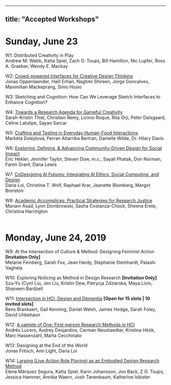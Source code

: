 
---
title: "Accepted Workshops"
---
# Sunday, June 23 

W1: Distributed Creativity in Play </br> 
  Andrew M. Webb, Katta Spiel, Zach O. Toups, Bill Hamilton, Nic Lupfer, Ross A. Graeber, Wendy E. Mackay </br> 
 
W2: [Crowd-powered Interfaces for Creative Design Thinking](https://creativity-workshops.github.io/cc19/) </br> 
 Jonas Oppenlaender, Halil Erhan, Naghmi Shireen, Jorge Goncalves, Maximilian Mackeprang, Simo Hosio </br> 

W3: Sketching and Cognition: How Can We Leverage Sketch Interfaces to Enhance Cognition? </br> 

W4: [Towards a Research Agenda for Gameful Creativity](https://gamefulcreativity18.wordpress.com/)</br> 
 Sarah-Kristin Thiel, Christian Remy, Licinio Roque, Rita Orji, Peter Dalsgaard, Celine Latulipe, Sayan Sarcar </br> 
 
W5: [Crafting and Tasting in Everyday Human-Food Interactions](https://humanfoodinteraction.wordpress.com/) </br> 
   Markéta Dolejšová, Ferran Altarriba Bertran, Danielle Wilde, Dr. Hilary Davis</br> 

W6: [Exploring, Defining, & Advancing Community-Driven Design for Social Impact](https://designlab.ucsd.edu/events/community-driven-design-workshop-dis-2019/) </br> Eric Hekler, Jennifer Taylor, Steven Dow, m.c., Sayali Phatak, Don Norman, Faren Grant, Dana Lewis </br> 

W7: [CoDesigning AI Futures: Integrating AI Ethics, Social Computing, and Design](https://codesigningaifutures.wordpress.com) </br> Daria Loi, Christine T. Wolf, Raphael Arar, Jeanette Blomberg, Margot Brereton </br> 

W8: [Academic Accomplices: Practical Strategies for Research Justice](http://accomplices.lmc.gatech.edu/)</br> 
Mariam Asad, Lynn Dombrowski, Sasha Costanza-Chock, Sheena Erete, Christina Harrington </br> 
</br>  

# Monday, June 24, 2019
W9: At the Intersection of Culture & Method: Designing Feminist Action __[Invitation Only]__ </br> 
 Melanie Feinberg, Sarah Fox, Jean Hardy, Stephanie Steinhardt, Palashi Vaghela</br> 
 
W10: Exploring Noticing as Method in Design Research __[Invitation Only]__ </br> 
  Szu-Yu (Cyn) Liu, Jen Liu, Kristin Dew, Patrycja Zdziarska, Maya Livio, Shaowen Bardzell</br> 

W11: [Intersection in HCI, Design and Dementia](https://design-intersections.wineme.wiwi.uni-siegen.de) __[Open for 15 slots | 10 invited slots]__</br> 
Rens Brankaert, Gail Kenning, Daniel Welsh, James Hodge, Sarah Foley, David Unbehaun </br> 

W12: [A sample of One: First-person Research Methods in HCI](https://1stpersonresearch.wordpress.com)</br> 
 Andrés Lucero, Audrey Desjardins, Carman Neustaedter, Kristina Höök, Marc Hassenzahl, Marta Cecchinato </br> 

W13: Designing at the End of the World </br> 
  Jonas Fritsch, Ann Light, Daria Loi </br> 

W14: [Larping (Live Action Role Playing) as an Embodied Design Research Method](https://interaction.mere.st/)</br> 
  Elena Márquez Segura, Katta Spiel, Karin Johansson, Jon Back, Z O. Toups, Jessica Hammer, Annika Waern, Josh Tanenbaum, Katherine Isbister   </br> 


